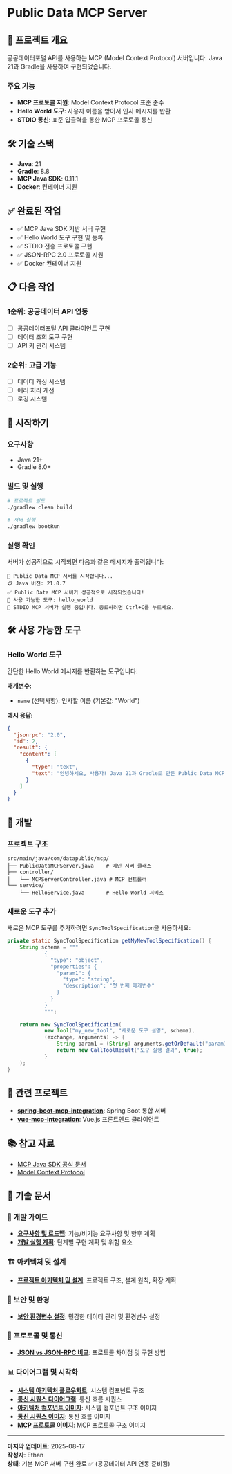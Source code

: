 # Public Data MCP Server

## 🎯 프로젝트 개요

공공데이터포털 API를 사용하는 MCP (Model Context Protocol) 서버입니다. Java 21과 Gradle을 사용하여 구현되었습니다.

### 주요 기능
- **MCP 프로토콜 지원**: Model Context Protocol 표준 준수
- **Hello World 도구**: 사용자 이름을 받아서 인사 메시지를 반환
- **STDIO 통신**: 표준 입출력을 통한 MCP 프로토콜 통신

## 🛠️ 기술 스택

- **Java**: 21
- **Gradle**: 8.8
- **MCP Java SDK**: 0.11.1
- **Docker**: 컨테이너 지원

## ✅ 완료된 작업

- ✅ MCP Java SDK 기반 서버 구현
- ✅ Hello World 도구 구현 및 등록
- ✅ STDIO 전송 프로토콜 구현
- ✅ JSON-RPC 2.0 프로토콜 지원
- ✅ Docker 컨테이너 지원

## 📋 다음 작업

### 1순위: 공공데이터 API 연동
- [ ] 공공데이터포털 API 클라이언트 구현
- [ ] 데이터 조회 도구 구현
- [ ] API 키 관리 시스템

### 2순위: 고급 기능
- [ ] 데이터 캐싱 시스템
- [ ] 에러 처리 개선
- [ ] 로깅 시스템

## 🚀 시작하기

### 요구사항
- Java 21+
- Gradle 8.0+

### 빌드 및 실행

```bash
# 프로젝트 빌드
./gradlew clean build

# 서버 실행
./gradlew bootRun
```

### 실행 확인

서버가 성공적으로 시작되면 다음과 같은 메시지가 출력됩니다:

```
🚀 Public Data MCP 서버를 시작합니다...
📋 Java 버전: 21.0.7
✅ Public Data MCP 서버가 성공적으로 시작되었습니다!
📝 사용 가능한 도구: hello_world
🔄 STDIO MCP 서버가 실행 중입니다. 종료하려면 Ctrl+C를 누르세요.
```

## 🛠️ 사용 가능한 도구

### Hello World 도구
간단한 Hello World 메시지를 반환하는 도구입니다.

**매개변수:**
- `name` (선택사항): 인사할 이름 (기본값: "World")

**예시 응답:**
```json
{
  "jsonrpc": "2.0",
  "id": 2,
  "result": {
    "content": [
      {
        "type": "text",
        "text": "안녕하세요, 사용자! Java 21과 Gradle로 만든 Public Data MCP 서버입니다! 🎉"
      }
    ]
  }
}
```

## 🔧 개발

### 프로젝트 구조
```
src/main/java/com/datapublic/mcp/
├── PublicDataMCPServer.java    # 메인 서버 클래스
├── controller/
│   └── MCPServerController.java # MCP 컨트롤러
└── service/
    └── HelloService.java       # Hello World 서비스
```

### 새로운 도구 추가

새로운 MCP 도구를 추가하려면 `SyncToolSpecification`을 사용하세요:

```java
private static SyncToolSpecification getMyNewToolSpecification() {
    String schema = """
            {
              "type": "object",
              "properties": {
                "param1": {
                  "type": "string",
                  "description": "첫 번째 매개변수"
                }
              }
            }
            """;
    
    return new SyncToolSpecification(
            new Tool("my_new_tool", "새로운 도구 설명", schema),
            (exchange, arguments) -> {
                String param1 = (String) arguments.getOrDefault("param1", "기본값");
                return new CallToolResult("도구 실행 결과", true);
            }
    );
}
```

## 🔗 관련 프로젝트

- **[spring-boot-mcp-integration](../spring-boot-mcp-integration/)**: Spring Boot 통합 서버
- **[vue-mcp-integration](../vue-mcp-integration/)**: Vue.js 프론트엔드 클라이언트

## 📚 참고 자료

- [MCP Java SDK 공식 문서](https://modelcontextprotocol.io/sdk/java/mcp-overview)
- [Model Context Protocol](https://modelcontextprotocol.io/)

## 📖 기술 문서

### 🔧 개발 가이드
- **[요구사항 및 로드맵](./docs/development/requirements-and-roadmap.md)**: 기능/비기능 요구사항 및 향후 계획
- **[개발 실행 계획](./docs/development/development-execution-plan.md)**: 단계별 구현 계획 및 위험 요소

### 🏗️ 아키텍처 및 설계
- **[프로젝트 아키텍처 및 설계](./docs/architecture/project-architecture-and-design.md)**: 프로젝트 구조, 설계 원칙, 확장 계획

### 🔐 보안 및 환경
- **[보안 환경변수 설정](./docs/security/security-environment-variables.md)**: 민감한 데이터 관리 및 환경변수 설정

### 📡 프로토콜 및 통신
- **[JSON vs JSON-RPC 비교](./docs/protocols/protocol-comparison-json-jsonrpc.md)**: 프로토콜 차이점 및 구현 방법

### 📊 다이어그램 및 시각화
- **[시스템 아키텍처 플로우차트](./docs/diagrams/system-architecture-flowchart.mmd)**: 시스템 컴포넌트 구조
- **[통신 시퀀스 다이어그램](./docs/diagrams/communication-sequence-diagram.mmd)**: 통신 흐름 시퀀스
- **[아키텍처 컴포넌트 이미지](./docs/diagrams/arch-component-flowchart.png)**: 시스템 컴포넌트 구조 이미지
- **[통신 시퀀스 이미지](./docs/diagrams/request-response-sequence.png)**: 통신 흐름 이미지
- **[MCP 프로토콜 이미지](./docs/diagrams/modelcontextprotocol.svg)**: MCP 프로토콜 구조 이미지

---

**마지막 업데이트**: 2025-08-17  
**작성자**: Ethan  
**상태**: 기본 MCP 서버 구현 완료 ✅ (공공데이터 API 연동 준비됨)
